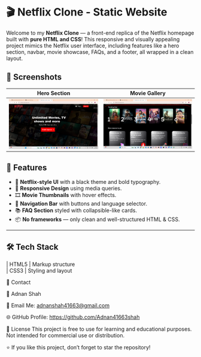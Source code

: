 # 🎬 Netflix Clone - Static Website

Welcome to my **Netflix Clone** — a front-end replica of the Netflix homepage built with **pure HTML and CSS**! This responsive and visually appealing project mimics the Netflix user interface, including features like a hero section, navbar, movie showcase, FAQs, and a footer, all wrapped in a clean layout.

## 📸 Screenshots

| Hero Section | Movie Gallery |
|--------------|----------------|
| ![Hero](./Assets/Screenshot1.png) | ![Movies](./Assets/Screenshot3.png) | ![Movies](./Assets/Screenshot2.png) |

## 🚀 Features

- 🎥 **Netflix-style UI** with a black theme and bold typography.
- 📱 **Responsive Design** using media queries.
- 🎞️ **Movie Thumbnails** with hover effects.
- 🧭 **Navigation Bar** with buttons and language selector.
- 📚 **FAQ Section** styled with collapsible-like cards.
- 📦 **No frameworks** — only clean and well-structured HTML & CSS.

---

## 🛠️ Tech Stack

| HTML5      | Markup structure     
| CSS3       | Styling and layout  

📧 Contact

👤 Adnan Shah

📨 Email Me: adnanshah41663@gmail.com

🌐 GitHub Profile: https://github.com/Adnan41663shah

📄 License
This project is free to use for learning and educational purposes. Not intended for commercial use or distribution.

⭐️ If you like this project, don’t forget to star the repository!

